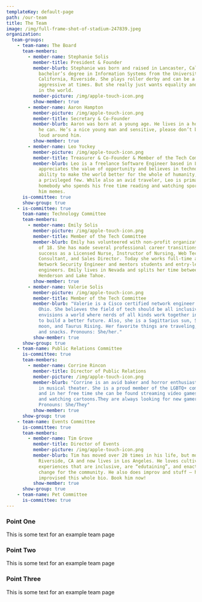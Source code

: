 ```yaml
---
templateKey: default-page
path: /our-team
title: The Team
image: /img/full-frame-shot-of-stadium-247839.jpeg
organization:
  team-groups:
    - team-name: The Board
      team-members:
        - member-name: Stephanie Solis
          member-title: President & Founder
          member-blurb: Stephanie was born and raised in Lancaster, California and has a
            bachelor’s degree in Information Systems from the University of
            California, Riverside. She plays roller derby and can be a bit
            aggressive at times. But she really just wants equality and justice
            in the world.
          member-picture: /img/apple-touch-icon.png
          show-member: true
        - member-name: Aaron Hampton
          member-picture: /img/apple-touch-icon.png
          member-title: Secretary & Co-Founder
          member-blurb: Aaron was born at a young age. He lives in a house and works when
            he can. He’s a nice young man and sensitive, please don’t be too
            loud around him.
          show-member: true
        - member-name: Leo Yockey
          member-picture: /img/apple-touch-icon.png
          member-title: Treasurer & Co-Founder & Member of the Tech Committee
          member-blurb: Leo is a freelance Software Engineer based in Los Angeles. He
            appreciates the value of opportunity and believes in technology’s
            ability to make the world better for the whole of humanity, not just
            a privileged few. While also an avid traveler, Leo is primarily a
            homebody who spends his free time reading and watching sports. Send
            him memes.
      is-committee: true
      show-group: true
    - is-committee: true
      team-name: Technology Committee
      team-members:
        - member-name: Emily Solis
          member-picture: /img/apple-touch-icon.png
          member-title: Member of the Tech Committee
          member-blurb: Emily has volunteered with non-profit organizations since the age
            of 18. She has made several professional career transitions, finding
            success as a Licensed Nurse, Instructor of Nursing, Web Technology
            Consultant, and Sales Director. Today she works full-time as a
            Network Security Engineer and mentors students and entry-level
            engineers. Emily lives in Nevada and splits her time between
            Henderson and Lake Tahoe.
          show-member: true
        - member-name: Valerie Solis
          member-picture: /img/apple-touch-icon.png
          member-title: Member of the Tech Committee
          member-blurb: "Valerie is a Cisco certified network engineer based in Columbus,
            Ohio. She believes the field of tech should be all inclusive and
            envisions a world where nerds of all kinds work together in harmony
            to build a better future. Also, she is a Sagittarius sun, Scorpio
            moon, and Taurus Rising. Her favorite things are traveling, Netflix,
            and snacks. Pronouns: She/her."
          show-member: true
      show-group: true
    - team-name: Public Relations Committee
      is-committee: true
      team-members:
        - member-name: Corrine Rincon
          member-title: Director of Public Relations
          member-picture: /img/apple-touch-icon.png
          member-blurb: "Corrine is an avid baker and horror enthusiast with a background
            in musical theater. She is a proud member of the LGBTQ+ community
            and in her free time she can be found streaming video games, singing
            and watching cartoons.They are always looking for new gamer buddies.
            Pronouns: She/They"
          show-member: true
      show-group: true
    - team-name: Events Committee
      is-committee: true
      team-members:
        - member-name: Tim Grove
          member-title: Director of Events
          member-picture: /img/apple-touch-icon.png
          member-blurb: Tim has moved over 20 times in his life, but mostly grew up in
            Riverside, CA and now lives in Los Angeles. He loves cultivating
            experiences that are inclusive, are “edutaining”, and enact positive
            change for the community. He also does improv and stuff — he even
            improvised this whole bio. Book him now!
          show-member: true
      show-group: true
    - team-name: Pet Committee
      is-committee: true
---
```


### Point One

This is some text for an example team page

### Point Two

This is some text for an example team page

### Point Three

This is some text for an example team page
